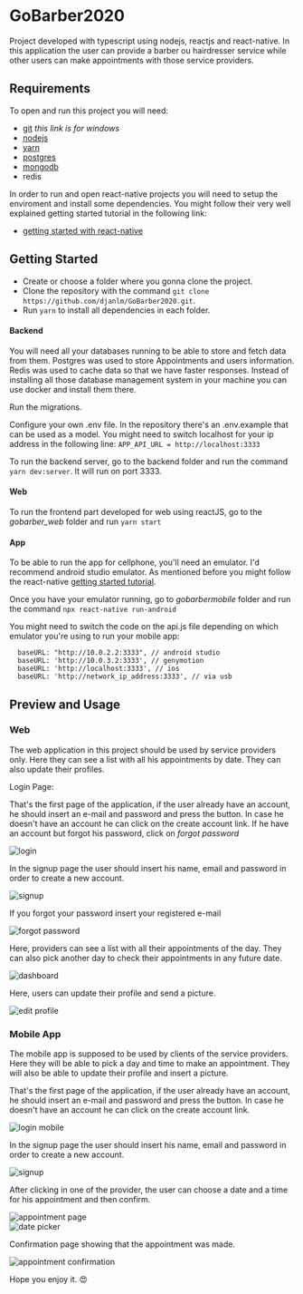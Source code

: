 # GoBarber2020
Project developed with typescript using nodejs, reactjs and react-native. 
In this application the user can provide a barber ou hairdresser service while other users can make appointments with those service providers. 

## Requirements
To open and run this project you will need:
* [git](https://git-scm.com/download/win) *this link is for windows*
* [nodejs](https://nodejs.org/)
* [yarn](https://classic.yarnpkg.com/)
* [postgres](https://www.postgresql.org/)
* [mongodb](https://www.youtube.com/watch?v=FwMwO8pXfq0)
* redis

In order to run and open react-native projects you will need to setup the enviroment and install some dependencies. You might follow their very well explained getting started tutorial in the following link: 
* [getting started with react-native](https://reactnative.dev/docs/0.61/getting-started)

## Getting Started

* Create or choose a folder where you gonna clone the project.
* Clone the repository with the command `git clone https://github.com/djanlm/GoBarber2020.git`.
* Run `yarn` to install all dependencies in each folder.

#### Backend

You will need all your databases running to be able to store and fetch data from them. Postgres was used to store Appointments and users information. Redis was used to cache data so that we have faster responses.
Instead of installing all those database management system in your machine you can use docker and install them there. 

Run the migrations.

Configure your own .env file. In the repository there's an .env.example that can be used as a model. You might need to switch localhost for your ip address in the following line:
`APP_API_URL = http://localhost:3333`

To run the backend server, go to the backend folder and run the command `yarn dev:server`. It will run on port 3333.

#### Web
To run the frontend part developed for web using reactJS, go to the *gobarber_web* folder and run `yarn start`

#### App 
To be able to run the app for cellphone, you'll need an emulator. I'd recommend android studio emulator. As mentioned before you might follow the react-native [getting started tutorial](https://reactnative.dev/docs/0.61/getting-started).

Once you have your emulator running, go to *gobarbermobile* folder and run the command `npx react-native run-android`

You might need to switch the code on the api.js file depending on which emulator you're using to run your mobile app:

```
  baseURL: "http://10.0.2.2:3333", // android studio
  baseURL: 'http://10.0.3.2:3333', // genymotion
  baseURL: 'http://localhost:3333', // ios
  baseURL: 'http://network_ip_address:3333', // via usb
```


## Preview and Usage

### Web

The web application in this project should be used by service providers only. Here they can see a list with all his appointments by date. They can also update their profiles.

Login Page:

That's the first page of the application, if the user already have an account, he should insert an e-mail and password and press the button. In case he doesn't have an account he can click on the create account link.
If he have an account but forgot his password, click on *forgot password*

![login](https://github.com/djanlm/GoBarber2020/blob/master/login_page.png?raw=true)

In the signup page the user should insert his name, email and password in order to create a new account.

![signup](https://github.com/djanlm/GoBarber2020/blob/master/register_page.png?raw=true)

If you forgot your password insert your registered e-mail

![forgot password](https://github.com/djanlm/GoBarber2020/blob/master/forgot_password_page.png?raw=true)

Here, providers can see a list with all their appointments of the day. They can also pick another day to check their appointments in any future date.

![dashboard](https://github.com/djanlm/GoBarber2020/blob/master/dashboard_web.png?raw=true)

Here, users can update their profile and send a picture.

![edit profile](https://github.com/djanlm/GoBarber2020/blob/master/edit_profile_web.png?raw=true)


### Mobile App

The mobile app is supposed to be used by clients of the service providers. Here they will be able to pick a day and time to make an appointment. They will also be able to update their profile and insert a picture.


That's the first page of the application, if the user already have an account, he should insert an e-mail and password and press the button. In case he doesn't have an account he can click on the create account link.

![login mobile](https://github.com/djanlm/GoBarber2020/blob/master/login_mobile.png?raw=true)

In the signup page the user should insert his name, email and password in order to create a new account.

![signup](https://github.com/djanlm/GoBarber2020/blob/master/register_mobile.png?raw=true)

After clicking in one of the provider, the user can choose a date and a time for his appointment and then confirm. 

![appointment page](https://github.com/djanlm/GoBarber2020/blob/master/appointment_mobile.png?raw=true)   
![date picker](https://github.com/djanlm/GoBarber2020/blob/master/datepicker_mobile.png?raw=true)

Confirmation page showing that the appointment was made.

![appointment confirmation](https://github.com/djanlm/GoBarber2020/blob/master/appointment_confirmation_mobile.png?raw=true)

Hope you enjoy it. :heart_eyes:
